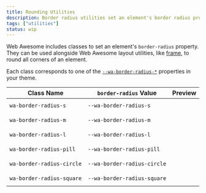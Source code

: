 ```yaml
---
title: Rounding Utilities
description: Border radius utilities set an element's border radius property.
tags: ["utilities"]
status: wip
---
```


<style>
  .preview-block {
    background-color: var(--wa-color-neutral-fill-loud);
    min-block-size: 2em;
  }
</style>

Web Awesome includes classes to set an element's `border-radius` property. They can be used alongside Web Awesome layout utilities, like [frame](/docs/layout/frame), to round all corners of an element.

Each class corresponds to one of the [`--wa-border-radius-*`](/docs/theming/borders/#radius) properties in your theme.

| Class Name                | `border-radius` Value       | Preview                                                                                 |
| ------------------------- | --------------------------- | --------------------------------------------------------------------------------------- |
| `wa-border-radius-s`     | `--wa-border-radius-s`     | <div class="preview-block" style="border-radius: var(--wa-border-radius-s)"></div>     |
| `wa-border-radius-m`      | `--wa-border-radius-m`      | <div class="preview-block" style="border-radius: var(--wa-border-radius-m)"></div>      |
| `wa-border-radius-l`      | `--wa-border-radius-l`      | <div class="preview-block" style="border-radius: var(--wa-border-radius-l)"></div>      |
| `wa-border-radius-pill`   | `--wa-border-radius-pill`   | <div class="preview-block" style="border-radius: var(--wa-border-radius-pill)"></div>   |
| `wa-border-radius-circle` | `--wa-border-radius-circle` | <div class="preview-block" style="border-radius: var(--wa-border-radius-circle)"></div> |
| `wa-border-radius-square` | `--wa-border-radius-square` | <div class="preview-block" style="border-radius: var(--wa-border-radius-square)"></div> |

